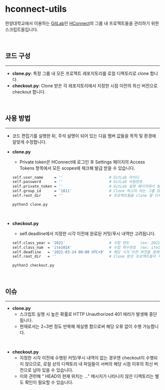 # hconnect-utils

한양대학교에서 이용하는 [GitLab](https://gitlab.com/)인 [HConnect](https://hconnect.hanyang.ac.kr/)의 그룹 내 프로젝트들을 관리하기 위한 스크립트들입니다.

<br>

## 코드 구성

---

- **clone.py**: 특정 그룹 내 모든 프로젝트 레포지토리를 로컬 디렉토리로 clone 합니다.
- **checkout.py**: Clone 받은 각 레포지토리에서 지정한 시점 이전의 최신 버전으로 checkout 합니다.

<br>

## 사용 방법

---

- 코드 편집기를 실행한 뒤, 주석 설명이 되어 있는 다음 멤버 값들을 목적 및 환경에 알맞게 수정합니다.

- **clone.py**

  - Private token은 HConnect에 로그인 후 Settings 페이지의 Access Tokens 항목에서 모든 scopes에 체크해 발급 받을 수 있습니다.

  ```bash
  self.user_name     = ''                     # GitLab 아이디
  self.password      = ''                     # GitLab 비밀번호
  self.private_token = ''                     # GitLab 설정 페이지에서 발급받은 토큰 값 입력
  self.group_id      = '1011'                 # Clone 하고자 하는 그룹 ID (ex: 1011)
  self.root_dir      = ''                     # 프로젝트들을 clone 할 디렉토리 위치
  ```

  ```bash
  python3 clone.py
  ```

<br>

- **checkout.py**

  - self.deadline에서 지정한 시각 이전에 완료된 커밋/푸시 내역만 고려됩니다.

  ```bash
  self.class_year = '2021'                    # 수업 연도     (ex: 2021)
  self.class_num  = 'ite1014'                 # 수업 학수번호  (ex: ite1014)
  self.deadline   = '2021-03-24 00:00 UTC+9'  # 해당 시각 이전 버전들 중에서 최신으로 체크아웃
  self.root_dir   = ''                        # Clone 받은 프로젝트들이 저장된 로컬 디렉토리
  ```

  ```bash
  python3 checkout.py
  ```

<br>

## 이슈

---

- **clone.py**
  - 스크립트 실행 시 높은 확률로 HTTP Unauthorized 401 에러가 발생해 중단됩니다.
  - 현재로서는 2~3번 정도 반복해 재실행 함으로써 해당 오류 없이 수행 가능합니다.

<br>

- **checkout.py**
  - 지정한 시각 이전에 수행된 커밋/푸시 내역이 없는 경우엔 checkout이 수행되지 않으므로, 로컬 상의 디렉토리 내 파일들이 서버의 해당 시점 이후의 최신 버전으로 남아 있을 수 있습니다.
  - 이와 관련해 " HEAD의 현재 위치는 ..." 메시지가 나타나지 않은 디렉토리는 별도 확인이 필요할 수 있습니다.

